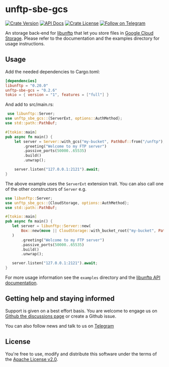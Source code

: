 # unftp-sbe-gcs

[![Crate Version](https://img.shields.io/crates/v/unftp-sbe-gcs.svg)](https://crates.io/crates/unftp-sbe-gcs)
[![API Docs](https://docs.rs/unftp-sbe-gcs/badge.svg)](https://docs.rs/unftp-sbe-gcs)
[![Crate License](https://img.shields.io/crates/l/unftp-sbe-gcs.svg)](https://crates.io/crates/unftp-sbe-gcs)
[![Follow on Telegram](https://img.shields.io/badge/Follow%20on-Telegram-brightgreen.svg)](https://t.me/unftp)

An storage back-end for [libunftp](https://github.com/bolcom/libunftp) that let you store files
in [Google Cloud Storage](https://cloud.google.com/storage).
Please refer to the documentation and the examples directory for usage instructions.

## Usage

Add the needed dependencies to Cargo.toml:

 ```toml
 [dependencies]
libunftp = "0.20.0"
unftp-sbe-gcs = "0.2.6"
tokio = { version = "1", features = ["full"] }
 ```

And add to src/main.rs:

```rust
 use libunftp::Server;
use unftp_sbe_gcs::{ServerExt, options::AuthMethod};
use std::path::PathBuf;

#[tokio::main]
pub async fn main() {
    let server = Server::with_gcs("my-bucket", PathBuf::from("/unftp"), AuthMethod::WorkloadIdentity(None))
        .greeting("Welcome to my FTP server")
        .passive_ports(50000..65535)
        .build()
        .unwrap();

    server.listen("127.0.0.1:2121").await;
}
 ```

The above example uses the `ServerExt` extension trait. You can also call one of the other constructors of `Server` e.g.

 ```rust
 use libunftp::Server;
use unftp_sbe_gcs::{CloudStorage, options::AuthMethod};
use std::path::PathBuf;

#[tokio::main]
pub async fn main() {
    let server = libunftp::Server::new(
        Box::new(move || CloudStorage::with_bucket_root("my-bucket", PathBuf::from("/ftp-root"), AuthMethod::WorkloadIdentity(None)))
    )
        .greeting("Welcome to my FTP server")
        .passive_ports(50000..65535)
        .build()
        .unwrap();

    server.listen("127.0.0.1:2121").await;
}
 ```

For more usage information see the `examples` directory and
the [libunftp API documentation](https://docs.rs/libunftp/latest/libunftp/).

## Getting help and staying informed

Support is given on a best effort basis. You are welcome to engage us
on [Github the discussions page](https://github.com/bolcom/libunftp/discussions)
or create a Github issue.

You can also follow news and talk to us on [Telegram](https://t.me/unftp)

## License

You're free to use, modify and distribute this software under the terms of
the [Apache License v2.0](http://www.apache.org/licenses/LICENSE-2.0).
